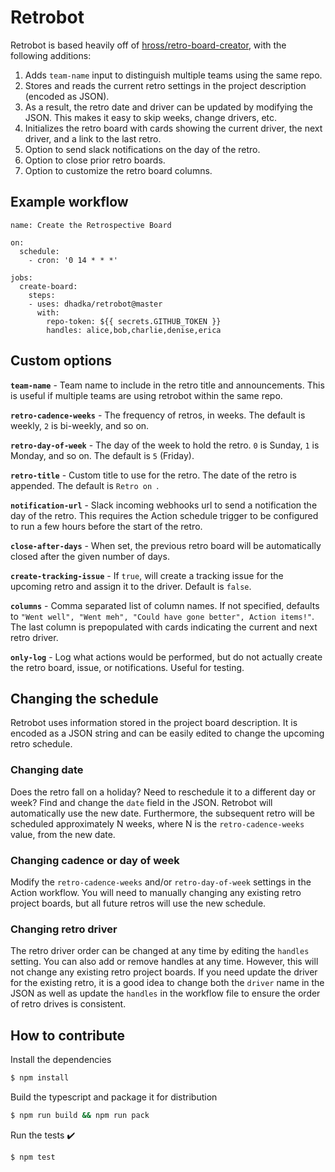 # Retrobot

Retrobot is based heavily off of [hross/retro-board-creator](https://github.com/hross/retro-board-creator), with the following additions:

1. Adds `team-name` input to distinguish multiple teams using the same repo.
2. Stores and reads the current retro settings in the project description (encoded as JSON).
3. As a result, the retro date and driver can be updated by modifying the JSON. This makes it easy to skip weeks, change drivers, etc.
4. Initializes the retro board with cards showing the current driver, the next driver, and a link to the last retro.
5. Option to send slack notifications on the day of the retro.
6. Option to close prior retro boards.
7. Option to customize the retro board columns.

## Example workflow

```
name: Create the Retrospective Board

on:
  schedule:
    - cron: '0 14 * * *'

jobs:
  create-board:
    steps:
    - uses: dhadka/retrobot@master
      with: 
        repo-token: ${{ secrets.GITHUB_TOKEN }}
        handles: alice,bob,charlie,denise,erica
```

## Custom options

**`team-name`** - Team name to include in the retro title and announcements. This is useful if multiple teams are using retrobot within the same repo.

**`retro-cadence-weeks`** - The frequency of retros, in weeks.  The default is weekly, `2` is bi-weekly, and so on.

**`retro-day-of-week`** - The day of the week to hold the retro. `0` is Sunday, `1` is Monday, and so on.  The default is `5` (Friday).

**`retro-title`** - Custom title to use for the retro. The date of the retro is appended.  The default is `Retro on `.

**`notification-url`** - Slack incoming webhooks url to send a notification the day of the retro.  This requires the Action schedule trigger to be configured to run a few hours before the start of the retro.

**`close-after-days`** - When set, the previous retro board will be automatically closed after the given number of days.

**`create-tracking-issue`** - If `true`, will create a tracking issue for the upcoming retro and assign it to the driver.  Default is `false`.

**`columns`** - Comma separated list of column names. If not specified, defaults to `"Went well", "Went meh", "Could have gone better", Action items!"`.  The last column is prepopulated with cards indicating the current and next retro driver.

**`only-log`** - Log what actions would be performed, but do not actually create the retro board, issue, or notifications.  Useful for testing.

## Changing the schedule

Retrobot uses information stored in the project board description.  It is encoded as a JSON string and can be easily edited to change the upcoming retro schedule.

### Changing date

Does the retro fall on a holiday?  Need to reschedule it to a different day or week?  Find and change the `date` field in the JSON.  Retrobot will automatically use the new date.  Furthermore, the subsequent retro will be scheduled approximately N weeks, where N is the `retro-cadence-weeks` value, from the new date.

### Changing cadence or day of week

Modify the `retro-cadence-weeks` and/or `retro-day-of-week` settings in the Action workflow.  You will need to manually changing any existing retro project boards, but all future retros will use the new schedule.

### Changing retro driver

The retro driver order can be changed at any time by editing the `handles` setting.  You can also add or remove handles at any time.  However, this will not change any existing retro project boards.  If you need update the driver for the existing retro, it is a good idea to change both the `driver` name in the JSON as well as update the `handles` in the workflow file to ensure the order of retro drives is consistent.

## How to contribute

Install the dependencies  
```bash
$ npm install
```

Build the typescript and package it for distribution
```bash
$ npm run build && npm run pack
```

Run the tests :heavy_check_mark:  
```bash
$ npm test
```
